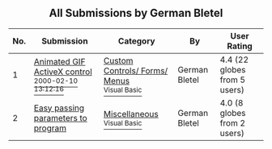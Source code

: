 ﻿<div align="center">

## All Submissions by German Bletel

</div>

No.  | Submission | Category | By   | User Rating
---- | ---------- | -------- | ---- | -----------
1 | [Animated GIF ActiveX control<br /><sup>2000-02-10 13:12:16</sup>](https://github.com/Planet-Source-Code/german-bletel-animated-gif-activex-control__1-5986) | [Custom Controls/ Forms/  Menus<br /><sup>Visual Basic</sup>](../ByCategory/custom-controls-forms-menus__1-4.md) | German Bletel | 4.4 (22 globes from 5 users)
2 | [Easy passing parameters to program<br />](https://github.com/Planet-Source-Code/german-bletel-easy-passing-parameters-to-program__1-2350) | [Miscellaneous<br /><sup>Visual Basic</sup>](../ByCategory/miscellaneous__1-1.md) | German Bletel | 4.0 (8 globes from 2 users)
